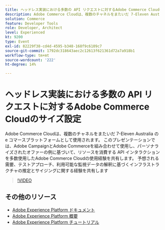 ```yaml
---
title: ヘッドレス実装における多数の API リクエストに対するAdobe Commerce Cloudのサイズ設定
description: Adobe Commerce Cloudは、複数のチャネルをまたいだ 7-Eleven Australia の e コマースプラットフォームとして使用されます。 このプレゼンテーションでは、Adobe CampaignとAdobe Commerceを組み合わせて使用し、パーソナライズされたオファーの例に基づいて、リソースを消費する API インタラクションを多数使用したAdobe Commerce Cloudの使用経験を共有します。 期待される需要、テストアプローチ、利用可能な監視データの解釈に基づくインフラストラクチャの推定とサイジングに関する経験を共有します。
solution: Commerce
feature: Developer Tools
role: Developer, Architect
level: Experienced
kt: 9200
type: Event
exl-id: 82229f38-cd4d-4595-b348-168f9c6109c7
source-git-commit: 1792dc318643aec2c12613f621361d72a7a918b1
workflow-type: tm+mt
source-wordcount: '222'
ht-degree: 14%

---
```


# ヘッドレス実装における多数の API リクエストに対するAdobe Commerce Cloudのサイズ設定

Adobe Commerce Cloudは、複数のチャネルをまたいだ 7-Eleven Australia の e コマースプラットフォームとして使用されます。 このプレゼンテーションでは、Adobe CampaignとAdobe Commerceを組み合わせて使用し、パーソナライズされたオファーの例に基づいて、リソースを消費する API インタラクションを多数使用したAdobe Commerce Cloudの使用経験を共有します。 予想される需要、テストアプローチ、利用可能な監視データの解釈に基づくインフラストラクチャの推定とサイジングに関する経験を共有します

>[!VIDEO](https://video.tv.adobe.com/v/337726/?quality=12&learn=on&hidetitle=true)

## その他のリソース

- [Adobe Experience Platform ドキュメント](https://experienceleague.adobe.com/docs/experience-platform.html?lang=ja)
- [Adobe Experience Platform 概要](https://experienceleague.adobe.com/docs/experience-platform/landing/home.html?lang=ja)
- [Adobe Experience Platform チュートリアル](https://experienceleague.adobe.com/docs/platform-learn/tutorials/overview.html?lang=ja)
